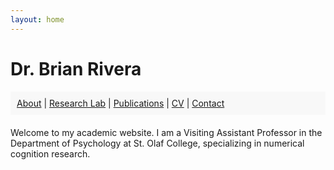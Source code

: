 ```yaml
---
layout: home
---
```


# Dr. Brian Rivera

<nav style="background: #f8f8f8; padding: 10px; margin-bottom: 20px;">
  <a href="/about/">About</a> | 
  <a href="/research-lab/">Research Lab</a> | 
  <a href="/publications/">Publications</a> | 
  <a href="/cv/">CV</a> | 
  <a href="/contact/">Contact</a>
</nav>

Welcome to my academic website. I am a Visiting Assistant Professor in the Department of Psychology at St. Olaf College, specializing in numerical cognition research.
